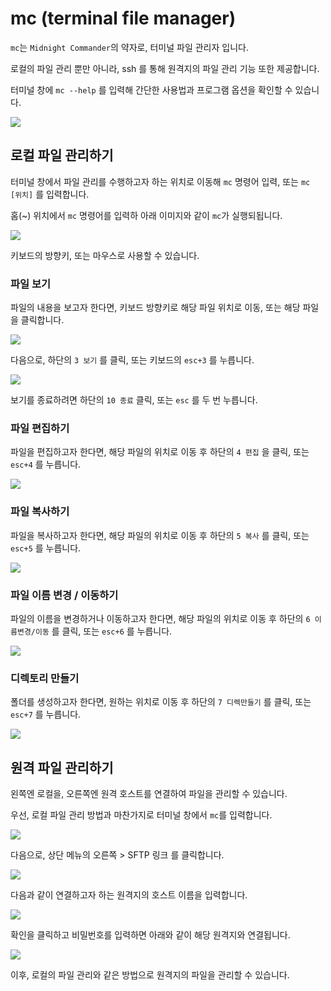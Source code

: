 # mc (terminal file manager)

`mc`는 `Midnight Commander`의 약자로, 터미널 파일 관리자 입니다.

로컬의 파일 관리 뿐만 아니라, ssh 를 통해 원격지의 파일 관리 기능 또한 제공합니다.

터미널 창에 `mc --help` 를 입력해 간단한 사용법과 프로그램 옵션을 확인할 수 있습니다.

![](<../../.gitbook/assets/image (237).png>)

## 로컬 파일 관리하기

터미널 창에서 파일 관리를 수행하고자 하는 위치로 이동해 `mc` 명령어 입력, 또는 `mc [위치]` 를 입력합니다.

홈(\~) 위치에서 `mc` 명령어를 입력하 아래 이미지와 같이 `mc`가 실행되됩니다.

![](<../../.gitbook/assets/image (299).png>)

키보드의 방향키, 또는 마우스로 사용할 수 있습니다.

### 파일 보기

파일의 내용을 보고자 한다면, 키보드 방향키로 해당 파일 위치로 이동, 또는 해당 파일을 클릭합니다.

![](<../../.gitbook/assets/image (146).png>)

다음으로, 하단의 `3 보기` 를 클릭, 또는 키보드의 `esc+3` 를 누릅니다.

![](<../../.gitbook/assets/image (314).png>)

보기를 종료하려면 하단의 `10 종료` 클릭, 또는 `esc` 를 두 번 누릅니다.

### 파일 편집하기

파일을 편집하고자 한다면, 해당 파일의 위치로 이동 후 하단의 `4 편집` 을 클릭, 또는 `esc+4` 를 누릅니다.

![](<../../.gitbook/assets/image (339).png>)

### 파일 복사하기

파일을 복사하고자 한다면, 해당 파일의 위치로 이동 후 하단의 `5 복사` 를 클릭, 또는 `esc+5` 를 누릅니다.

![](<../../.gitbook/assets/image (261).png>)

### 파일 이름 변경 / 이동하기

파일의 이름을 변경하거나 이동하고자 한다면, 해당 파일의 위치로 이동 후 하단의 `6 이름변경/이동` 를 클릭, 또는 `esc+6` 를 누릅니다.

![](<../../.gitbook/assets/image (266).png>)

### 디렉토리 만들기

폴더를 생성하고자 한다면, 원하는 위치로 이동 후 하단의 `7 디렉만들기` 를 클릭, 또는 `esc+7` 를 누릅니다.

![](<../../.gitbook/assets/image (214).png>)

## 원격 파일 관리하기

왼쪽엔 로컬을, 오른쪽엔 원격 호스트를 연결하여 파일을 관리할 수 있습니다.

우선, 로컬 파일 관리 방법과 마찬가지로 터미널 창에서 `mc`를 입력합니다.

![](<../../.gitbook/assets/image (365).png>)

다음으로, 상단 메뉴의 오른쪽 > SFTP 링크 를 클릭합니다.

![](<../../.gitbook/assets/image (199).png>)

다음과 같이 연결하고자 하는 원격지의 호스트 이름을 입력합니다.

![](<../../.gitbook/assets/image (403).png>)

확인을 클릭하고 비밀번호를 입력하면 아래와 같이 해당 원격지와 연결됩니다.

![](<../../.gitbook/assets/image (323).png>)

이후, 로컬의 파일 관리와 같은 방법으로 원격지의 파일을 관리할 수 있습니다.

